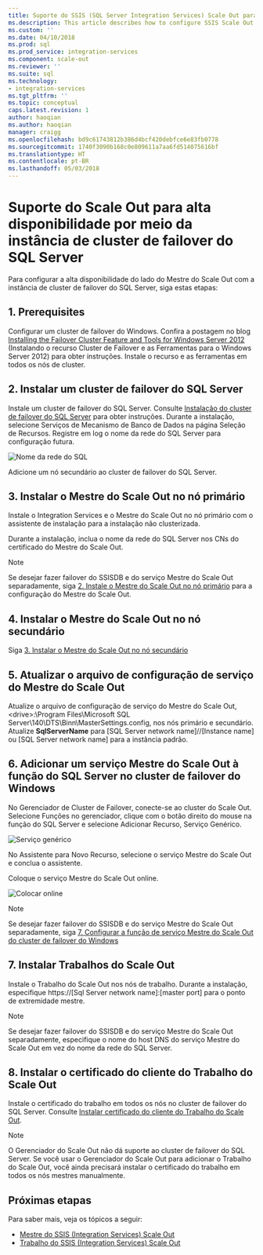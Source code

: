 ```yaml
---
title: Suporte do SSIS (SQL Server Integration Services) Scale Out para alta disponibilidade por meio da instância de cluster de failover do SQL Server | Microsoft Docs
ms.description: This article describes how to configure SSIS Scale Out for high availability with SQL Server failover cluster instance
ms.custom: ''
ms.date: 04/10/2018
ms.prod: sql
ms.prod_service: integration-services
ms.component: scale-out
ms.reviewer: ''
ms.suite: sql
ms.technology:
- integration-services
ms.tgt_pltfrm: ''
ms.topic: conceptual
caps.latest.revision: 1
author: haoqian
ms.author: haoqian
manager: craigg
ms.openlocfilehash: bd9c61743812b386d4bcf420debfce6e83fb0778
ms.sourcegitcommit: 1740f3090b168c0e809611a7aa6fd514075616bf
ms.translationtype: HT
ms.contentlocale: pt-BR
ms.lasthandoff: 05/03/2018
---
```

# <a name="scale-out-support-for-high-availability-via-sql-server-failover-cluster-instance"></a>Suporte do Scale Out para alta disponibilidade por meio da instância de cluster de failover do SQL Server

Para configurar a alta disponibilidade do lado do Mestre do Scale Out com a instância de cluster de failover do SQL Server, siga estas etapas:

## <a name="1-prerequisites"></a>1. Prerequisites
Configurar um cluster de failover do Windows. Confira a postagem no blog [Installing the Failover Cluster Feature and Tools for Windows Server 2012](http://blogs.msdn.com/b/clustering/archive/2012/04/06/10291601.aspx) (Instalando o recurso Cluster de Failover e as Ferramentas para o Windows Server 2012) para obter instruções. Instale o recurso e as ferramentas em todos os nós de cluster.

## <a name="2-install-sql-server-failover-cluster"></a>2. Instalar um cluster de failover do SQL Server
Instale um cluster de failover do SQL Server. Consulte [Instalação do cluster de failover do SQL Server](../../sql-server/failover-clusters/install/sql-server-failover-cluster-installation.md) para obter instruções. Durante a instalação, selecione Serviços de Mecanismo de Banco de Dados na página Seleção de Recursos. Registre em log o nome da rede do SQL Server para configuração futura.

![Nome da rede do SQL](media/sql-network-name.PNG)

Adicione um nó secundário ao cluster de failover do SQL Server.

## <a name="3-install-scale-out-master-on-the-primary-node"></a>3. Instalar o Mestre do Scale Out no nó primário
Instale o Integration Services e o Mestre do Scale Out no nó primário com o assistente de instalação para a instalação não clusterizada. 

Durante a instalação, inclua o nome da rede do SQL Server nos CNs do certificado do Mestre do Scale Out.

> [!NOTE]
> Se desejar fazer failover do SSISDB e do serviço Mestre do Scale Out separadamente, siga [2. Instale o Mestre do Scale Out no nó primário](scale-out-support-for-high-availability.md#2-install-scale-out-master-on-the-primary-node) para a configuração do Mestre do Scale Out.

## <a name="4-install-scale-out-master-on-the-secondary-node"></a>4. Instalar o Mestre do Scale Out no nó secundário
Siga [3. Instalar o Mestre do Scale Out no nó secundário](scale-out-support-for-high-availability.md#3-install-scale-out-master-on-the-secondary-node)

## <a name="5-update-the-scale-out-master-service-configuration-file"></a>5. Atualizar o arquivo de configuração de serviço do Mestre do Scale Out
Atualize o arquivo de configuração de serviço do Mestre do Scale Out, \<drive\>:\Program Files\Microsoft SQL Server\140\DTS\Binn\MasterSettings.config, nos nós primário e secundário. Atualize **SqlServerName** para [SQL Server network name]//[Instance name] ou [SQL Server network name] para a instância padrão.

## <a name="6-add-scale-out-master-service-to-sql-server-role-in-windows-failover-cluster"></a>6. Adicionar um serviço Mestre do Scale Out à função do SQL Server no cluster de failover do Windows
No Gerenciador de Cluster de Failover, conecte-se ao cluster do Scale Out. Selecione Funções no gerenciador, clique com o botão direito do mouse na função do SQL Server e selecione Adicionar Recurso, Serviço Genérico. 

![Serviço genérico](media/generic-service.PNG)

No Assistente para Novo Recurso, selecione o serviço Mestre do Scale Out e conclua o assistente. 

Coloque o serviço Mestre do Scale Out online.

![Colocar online](media/bring-online.PNG)

> [!NOTE]
> Se desejar fazer failover do SSISDB e do serviço Mestre do Scale Out separadamente, siga [7. Configurar a função de serviço Mestre do Scale Out do cluster de failover do Windows](scale-out-support-for-high-availability.md#7-configure-the-scale-out-master-service-role-of-the-windows-failover-cluster)

## <a name="7-install-scale-out-workers"></a>7. Instalar Trabalhos do Scale Out
Instale o Trabalho do Scale Out nos nós de trabalho. Durante a instalação, especifique https://[Sql Server network name]:[master port] para o ponto de extremidade mestre. 

> [!NOTE]
> Se desejar fazer failover do SSISDB e do serviço Mestre do Scale Out separadamente, especifique o nome do host DNS do serviço Mestre do Scale Out em vez do nome da rede do SQL Server.

## <a name="8-install-scale-out-worker-client-certificate"></a>8. Instalar o certificado do cliente do Trabalho do Scale Out
Instale o certificado do trabalho em todos os nós no cluster de failover do SQL Server. Consulte [Instalar certificado do cliente do Trabalho do Scale Out](walkthrough-set-up-integration-services-scale-out.md#InstallCert).

> [!NOTE]
> O Gerenciador do Scale Out não dá suporte ao cluster de failover do SQL Server. Se você usar o Gerenciador do Scale Out para adicionar o Trabalho do Scale Out, você ainda precisará instalar o certificado do trabalho em todos os nós mestres manualmente.

## <a name="next-steps"></a>Próximas etapas
Para saber mais, veja os tópicos a seguir:
-   [Mestre do SSIS (Integration Services) Scale Out](integration-services-ssis-scale-out-master.md)
-   [Trabalho do SSIS (Integration Services) Scale Out](integration-services-ssis-scale-out-worker.md)
